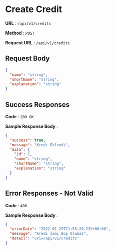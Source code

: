 # Create Credit

**URL** : `/api/v1/credits`

**Method** : `POST`

**Request URL** : `/api/v1/credits`
## Request Body

```json
{
  "name": "string",
  "shortName": "string",
  "explanation": "string"
}
```
## Success Responses

**Code** : `200 OK`

**Sample Response Body** :

```json
{
  "success": true,
  "message": "Kredi Eklendi",
  "data": {
    "id": 1,
    "name": "string",
    "shortName": "string",
    "explanation": "string"
  }
}
```
## Error Responses - Not Valid

**Code** : `400`

**Sample Response Body** :

```json
{
  "errorDate": "2022-01-29T11:55:20.232+00:00",
  "message": "Kredi İsmi Boş Olamaz",
  "detail": "uri=/api/v1/credits"
}
```